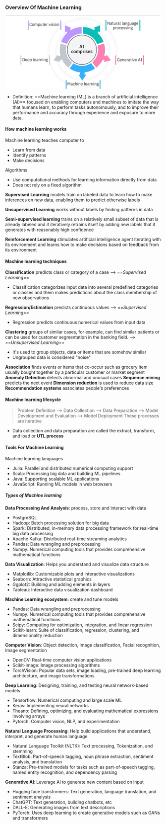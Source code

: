 
### Overview Of Machine Learning
![alt text](./images/ai-comprise.png)

- Definition: ==Machine learning (ML) is a branch of artificial intelligence (AI)== focused on enabling computers and machines to imitate the way that humans learn, to perform tasks autonomously, and to improve their performance and accuracy through experience and exposure to more data.

#### How machine learning works
Machine learning teaches computer to
- Learn from data
- Identify patterns
- Make decisions

Algorithms
- Use computational methods for learning information directly from data
- Does not rely on a fixed algorithm

**Supervised Learning** models train on labeled data to learn how to make inferences on new data, enabling them to predict otherwise labels

**Unsupervised Learning** works without labels by finding patterns in data

**Semi-supervised learning** trains on a relatively small subset of data that is already labeled and it iteratively retrains itself by adding new labels that it generates with reasonably high confidence

**Reinforcement Learning** stimulates artificial intelligence agent iterating with its environment and learns how to make decisions based on feedback from its environment

#### Machine learning techniques

**Classification** predicts class or category of a case --> ==*Supervised Learning*==
- Classification categorizes input data into several predefined categories or classes and them makes predictions about the class membership of new observations

**Regression/Estimation** predicts continuous values --> ==*Supervised Learning*==
- Regression predicts continuous numerical values from input data

**Clustering** groups of similar cases, for example, can find similar patients or can be used for customer segmentation in the banking field. --> ==*Unsupervised Learning*==
- It's used to group objects, data or items that are somehow similar
- Ungrouped data is considered "noise"

**Association** finds events or items that co-occur such as grocery item usually bought together by a particular customer or market segment
**Anomaly Detection** detects abnormal and unusual cases
**Sequence mining** predicts the next event
**Dimension reduction** is used to reduce data size
**Recommendation systems** associates people's preferences


#### Machine learning lifecycle

> Problem Definition --> Data Collection --> Data Preparation --> Model Development and Evaluation --> Model Deployment 
> These processes are iterative
- Data collection and data preparation are called the extract, transform, and load or **UTL process**

#### Tools For Machine Learning

Machine learning languages
- Julia: Parallel and distributed numerical computing support
- Scala: Processing big data and building ML pipelines
- Java: Supporting scalable ML applications
- JavaScript: Running ML models in web browsers

##### Types of Machine learning

**Data Processing And Analysis**: process, store and interact with data
- PostgreSQL
- Hadoop: Batch processing solution for big data
- Spark: Distributed, in-memory data processing framework for real-time big data processing
- Apache Kafka: Distributed real-time streaming analytics
- Pandas: Data wrangling and preprocessing
- Numpy: Numerical computing tools that provides comprehensive mathematical functions

**Data Visualization**: Helps you understand and visualize data structure
- Matplotlib: Customizable plots and interactive visualizations
- Seaborn: Attractive statistical graphics
- Ggplot2: Building and adding elements in layers
- Tableau: Interactive data visualization dashboard

**Machine Learning ecosystem**: create and tune models
- Pandas: Data wrangling and preprocessing
- Numpy: Numerical computing tools that provides comprehensive mathematical functions
- Scipy: Computing for optimization, integration, and linear regression
- Scikit-learn: Suite of classification, regression, clustering, and dimensionality reduction

**Computer Vision**: Object detection, Image classification, Facial recognition, Image segmentation
- OpenCV: Real-time computer vision applications
- Scikit-image: Image processing algorithms
- TorchVision: Popular data sets, image loading, pre-trained deep learning architecture, and image transformations


**Deep Learning**: Designing, training, and testing neural network-based models
- Tensorflow: Numerical computing and large scale ML
- Keras: Implementing neural networks
- Theano: Defining, optimizing, and evaluating mathematical expressions involving arrays
- Pytorch: Computer vision, NLP, and experimentation

**Natural Language Processing**: Help build applications that understand, interpret, and generate human language
- Natural Language Toolkit (NLTK): Text processing, Tokenization, and stemming
- TextBlob: Part-of-speech tagging, noun phrase extraction, sentiment analysis, and translation
- Stanza: Pre-trained models for tasks such as part-of-speech tagging, named entity recognition, and dependency parsing 

**Generative AI**: Leverage AI to generate new content based on input
- Hugging face transformers: Text generation, language translation, and sentiment analysis
- ChatGPT: Text generation, building chatbots, etc
- DALL-E: Generating images from text descriptions
- PyTorch: Uses deep learning to create generative models such as GANs and transformers






